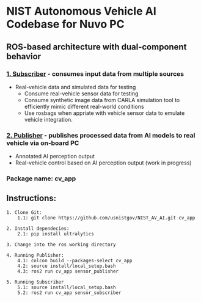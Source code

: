 # NIST Autonomous Vehicle AI Codebase for Nuvo PC
## ROS-based architecture with dual-component behavior
### <ins>1. Subscriber</ins> - consumes input data from multiple sources
* Real-vehicle data and simulated data for testing
  * Consume real-vehicle sensor data for testing 
  * Consume synthetic image data from CARLA simulation tool to efficiently mimic different real-world conditions
  * Use rosbags when appriate with vehicle sensor data to emulate vehicle integration.
### <ins>2. Publisher</ins> - publishes processed data from AI models to real vehicle via on-board PC

* Annotated AI perception output 
* Real-vehicle control based on AI perception output (work in progress)

### Package name: cv_app

## Instructions:

    1. Clone Git:
        1.1: git clone https://github.com/usnistgov/NIST_AV_AI.git cv_app

    2. Install dependecies:
        2.1: pip install ultralytics

    3. Change into the ros working directory
    
    4. Running Publisher:
        4.1: colcon build --packages-select cv_app
        4.2: source install/local_setup.bash
        4.3: ros2 run cv_app sensor_publisher
    
    5. Running Subscriber
        5.1: source install/local_setup.bash
        5.2: ros2 run cv_app sensor_subscriber
